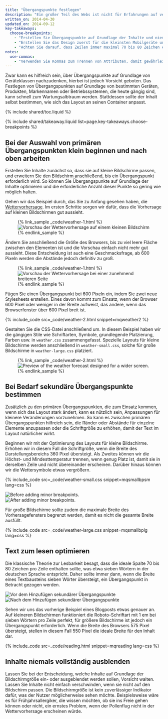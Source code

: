 ```yaml
---
title: "Übergangspunkte festlegen"
description: "Ein großer Teil des Webs ist nicht für Erfahrungen auf verschiedenen Geräten optimiert. Erlernen Sie die Grundlagen, mit denen Ihre Website auf Mobilgeräten, Desktopcomputern und jeglichen anderen Geräten mit einem Bildschirm funktioniert."
written_on: 2014-04-30
updated_on: 2014-09-12
key-takeaways:
  choose-breakpoints:
    - "Erstellen Sie Übergangspunkte auf Grundlage der Inhalte und niemals auf Grundlage bestimmter Geräte, Produkte oder Marken."
    - "Erstellen Sie das Design zuerst für die kleinsten Mobilgeräte und erweitern Sie die Erfahrung anschließend auf den zusätzlichen Platz, der auf größeren Anzeigen verfügbar ist."
    - "Achten Sie darauf, dass Zeilen immer maximal 70 bis 80 Zeichen enthalten."
notes:
  use-commas:
    - "Verwenden Sie Kommas zum Trennen von Attributen, damit gewährleistet ist, dass auch ältere Browser diese Attribute richtig verarbeiten können."
---
```


<p class="intro">
  Zwar kann es hilfreich sein, über Übergangspunkte auf Grundlage von Geräteklassen nachzudenken, hierbei ist jedoch Vorsicht geboten. Das Festlegen von Übergangspunkten auf Grundlage von bestimmten Geräten, Produkten, Markennamen oder Betriebssystemen, die heute gängig sind, kann schnell zum Wartungsalbtraum werden. Stattdessen sollte der Inhalt selbst bestimmen, wie sich das Layout an seinen Container anpasst.
</p>

{% include shared/toc.liquid %}

{% include shared/takeaway.liquid list=page.key-takeaways.choose-breakpoints %}

## Bei der Auswahl von primären Übergangspunkten klein beginnen und nach oben arbeiten

Erstellen Sie Inhalte zunächst so, dass sie auf kleine Bildschirme passen, und erweitern Sie den Bildschirm anschließend, bis ein Übergangspunkt erforderlich wird. So können Sie Übergangspunkte auf Grundlage der Inhalte optimieren und die erforderliche Anzahl dieser Punkte so gering wie möglich halten.

Gehen wir das Beispiel durch, das Sie zu Anfang gesehen haben, die [Wettervorhersage]({{site.fundamentals}}/layouts/rwd-fundamentals/index.html).
Im ersten Schritte sorgen wir dafür, dass die Vorhersage auf kleinen Bildschirmen gut aussieht.

<figure>
  {% link_sample _code/weather-1.html %}
    <img src="imgs/weather-1.png" class="center" srcset="imgs/weather-1.png 1x, imgs/weather-1-2x.png 2x" alt="Vorschau der Wettervorhersage auf einem kleinen Bildschirm">
  {% endlink_sample %}
</figure>

Ändern Sie anschließend die Größe des Browsers, bis zu viel leere Fläche zwischen den Elementen ist und die Vorschau einfach nicht mehr gut aussieht. Diese Entscheidung ist auch eine Geschmacksfrage, ab 600 Pixeln werden die Abstände jedoch definitiv zu groß.

<figure>
  {% link_sample _code/weather-1.html %}
    <img src="imgs/weather-2.png" class="center" srcset="imgs/weather-2.png 1x, imgs/weather-2-2x.png 2x" alt="Vorschau der Wettervorhersage bei einer zunehmend breiteren Seite">
  {% endlink_sample %}
</figure>

Fügen Sie einen Übergangspunkt bei 600 Pixeln ein, indem Sie zwei neue Stylesheets erstellen. Eines davon kommt zum Einsatz, wenn der Browser 600 Pixel oder weniger in der Breite aufweist, das andere, wenn das Browserfenster über 600 Pixel breit ist.

{% include_code src=_code/weather-2.html snippet=mqweather2 %}

Gestalten Sie die CSS-Datei anschließend um. In diesem Beispiel haben wir die gängigen Stile wie Schriftarten, Symbole, grundlegende Platzierung, Farben usw. in `weather.css` zusammengefasst. Spezielle Layouts für kleine Bildschirme werden anschließend in `weather-small.css`, solche für große Bildschirme in `weather-large.css` platziert.

<figure>
  {% link_sample _code/weather-2.html %}
    <img src="imgs/weather-3.png" class="center" srcset="imgs/weather-3.png 1x, imgs/weather-3-2x.png 2x" alt="Preview of the weather forecast designed for a wider screen.">
  {% endlink_sample %}
</figure>

## Bei Bedarf sekundäre Übergangspunkte bestimmen

Zusätzlich zu den primären Übergangspunkten, die zum Einsatz kommen, wenn sich das Layout stark ändert, kann es nützlich sein, Anpassungen für kleinere Veränderungen vorzunehmen. So kann es zwischen primären Übergangspunkten hilfreich sein, die Ränder oder Abstände für einzelne Elemente anzupassen oder die Schriftgröße zu erhöhen, damit der Text im Layout natürlicher wirkt.

Beginnen wir mit der Optimierung des Layouts für kleine Bildschirme. Erhöhen wir in diesem Fall die Schriftgröße, wenn die Breite des Darstellungsbereichs 360 Pixel übersteigt. Als Zweites können wir die Höchst- und Mindesttemperatur trennen, wenn genug Platz ist, damit sie in derselben Zeile und nicht übereinander erscheinen. Darüber hinaus können wir die Wettersymbole etwas vergrößern.

{% include_code src=_code/weather-small.css snippet=mqsmallbpsm lang=css %}

<div class="mdl-grid">
  <div class="mdl-cell mdl-cell--6--col">
    <img src="imgs/weather-4-l.png" srcset="imgs/weather-4-l.png 1x, imgs/weather-4-l-2x.png 2x" alt="Before adding minor breakpoints.">
  </div>

  <div class="mdl-cell mdl-cell--6--col">
    <img src="imgs/weather-4-r.png" srcset="imgs/weather-4-r.png 1x, imgs/weather-4-r-2x.png 2x" alt="After adding minor breakpoints.">
  </div>
</div>

Für große Bildschirme sollte zudem die maximale Breite des Vorhersagefensters begrenzt werden, damit es nicht die gesamte Breite ausfüllt.

{% include_code src=_code/weather-large.css snippet=mqsmallbplg lang=css %}

## Text zum lesen optimieren

Die klassische Theorie zur Lesbarkeit besagt, dass die ideale Spalte 70 bis 80 Zeichen pro Zeile enthalten sollte, was etwa sieben Wörtern in der deutschen Sprache entspricht. Daher sollte immer dann, wenn die Breite eines Textbausteins sieben Wörter übersteigt, ein Übergangspunkt in Betracht gezogen werden.

<div class="mdl-grid">
  <div class="mdl-cell mdl-cell--6--col">
    <img src="imgs/reading-ph.png" srcset="imgs/reading-ph.png 1x, imgs/reading-ph-2x.png 2x" alt="Vor dem Hinzufügen sekundärer Übergangspunkte">
  </div>

  <div class="mdl-cell mdl-cell--6--col">
    <img src="imgs/reading-de.png" srcset="imgs/reading-de.png 1x, imgs/reading-de-2x.png 2x" alt="Nach dem Hinzufügen sekundärer Übergangspunkte">
  </div>
</div>

Sehen wir uns das vorherige Beispiel eines Blogposts etwas genauer an. Auf kleineren Bildschirmen funktioniert die Roboto-Schriftart mit 1 em bei sieben Wörtern pro Zeile perfekt, für größere Bildschirme ist jedoch ein Übergangspunkt erforderlich. Wenn die Breite des Browsers 575 Pixel übersteigt, stellen in diesem Fall 550 Pixel die ideale Breite für den Inhalt dar.

{% include_code src=_code/reading.html snippet=mqreading lang=css %}

## Inhalte niemals vollständig ausblenden

Lassen Sie bei der Entscheidung, welche Inhalte auf Grundlage der Bildschirmgröße ein- oder ausgeblendet werden sollen, Vorsicht walten.
Lassen Sie Inhalte nicht einfach verschwinden, wenn sie nicht auf den Bildschirm passen. Die Bildschirmgröße ist kein zuverlässiger Indikator dafür, was der Nutzer möglicherweise sehen möchte. Beispielsweise wäre es für Frühjahrsallergiker, die wissen möchten, ob sie ins Freie gehen können oder nicht, ein ernstes Problem, wenn der Pollenflug nicht in der Wettervorhersage erscheinen würde.




